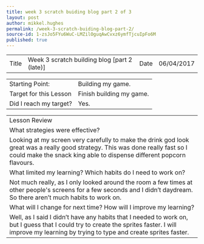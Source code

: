 ```yaml
---
title: week 3 scratch buiding blog part 2 of 3
layout: post
author: mikkel.hughes
permalink: /week-3-scratch-buiding-blog-part-2/
source-id: 1-zsJo5FYu6WuC-LMZilOguqAwCvxz6ymfTjcuIpFo6M
published: true
---
```

<table>
  <tr>
    <td>Title</td>
    <td>Week 3 scratch building blog [part 2 (late)]</td>
    <td>    Date</td>
    <td>06/04/2017</td>
  </tr>
</table>


<table>
  <tr>
    <td>Starting Point:</td>
    <td>Building my game.</td>
  </tr>
  <tr>
    <td>Target for this Lesson</td>
    <td>Finish building my game.</td>
  </tr>
  <tr>
    <td>Did I reach my target? </td>
    <td>Yes.</td>
  </tr>
</table>


<table>
  <tr>
    <td>Lesson Review</td>
  </tr>
  <tr>
    <td> What strategies were effective? </td>
  </tr>
  <tr>
    <td>Looking at my screen very carefully to make the drink god look great was a really good strategy. This was done really fast so I could make the snack king able to dispense different popcorn flavours. </td>
  </tr>
  <tr>
    <td>What limited my learning? Which habits do I need to work on? </td>
  </tr>
  <tr>
    <td>Not much really, as I only looked around the room a few times at other people's screens for a few seconds and I didn’t daydream. So there aren’t much habits to work on. </td>
  </tr>
  <tr>
    <td>What will I change for next time? How will I improve my learning?</td>
  </tr>
  <tr>
    <td>Well, as I said I didn’t have any habits that I needed to work on, but I guess that I could try to create the sprites faster. I will improve my learning by trying to type and create sprites faster.</td>
  </tr>
</table>


